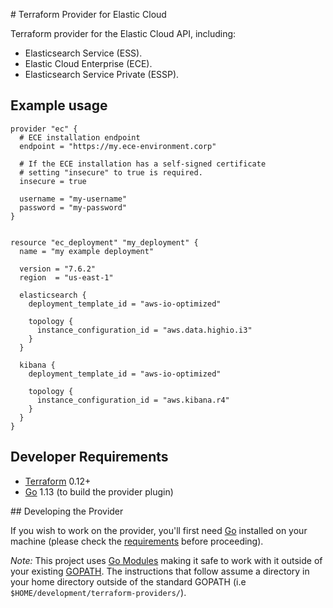 # Terraform Provider for Elastic Cloud

Terraform provider for the Elastic Cloud API, including:

* Elasticsearch Service (ESS).
* Elastic Cloud Enterprise (ECE).
* Elasticsearch Service Private (ESSP).

## Example usage

```hcl
provider "ec" {
  # ECE installation endpoint
  endpoint = "https://my.ece-environment.corp"

  # If the ECE installation has a self-signed certificate
  # setting "insecure" to true is required.
  insecure = true

  username = "my-username"
  password = "my-password"
}


resource "ec_deployment" "my_deployment" {
  name = "my example deployment"

  version = "7.6.2"
  region  = "us-east-1"

  elasticsearch {
    deployment_template_id = "aws-io-optimized"

    topology {
      instance_configuration_id = "aws.data.highio.i3"
    }
  }

  kibana {
    deployment_template_id = "aws-io-optimized"

    topology {
      instance_configuration_id = "aws.kibana.r4"
    }
  }
}
```

## Developer Requirements

- [Terraform](https://www.terraform.io/downloads.html) 0.12+
- [Go](https://golang.org/doc/install) 1.13 (to build the provider plugin)

## Developing the Provider

If you wish to work on the provider, you'll first need [Go](http://www.golang.org) installed on your machine (please check the [requirements](https://github.com/terraform-providers/terraform-provider-aws#requirements) before proceeding).

*Note:* This project uses [Go Modules](https://blog.golang.org/using-go-modules) making it safe to work with it outside of your existing [GOPATH](http://golang.org/doc/code.html#GOPATH). The instructions that follow assume a directory in your home directory outside of the standard GOPATH (i.e `$HOME/development/terraform-providers/`).
